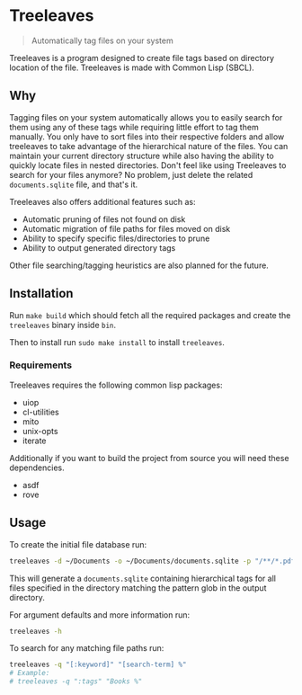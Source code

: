 # Treeleaves

> Automatically tag files on your system

Treeleaves is a program designed to create file tags based on directory location
of the file. Treeleaves is made with Common Lisp (SBCL).

## Why

Tagging files on your system automatically allows you to easily
search for them using any of these tags while requiring little effort to tag them manually.
You only have to sort files into their respective folders and allow treeleaves to take
advantage of the hierarchical nature of the files. You can maintain your current directory
structure while also having the ability to quickly locate files in nested directories.
Don't feel like using Treeleaves to search for your files anymore? No problem,
just delete the related `documents.sqlite` file, and that's it.

Treeleaves also offers additional features such as:

- Automatic pruning of files not found on disk
- Automatic migration of file paths for files moved on disk
- Ability to specify specific files/directories to prune
- Ability to output generated directory tags

Other file searching/tagging heuristics are also planned for the future.

## Installation

Run `make build` which should fetch all the required packages
and create the `treeleaves` binary inside `bin`.

Then to install run `sudo make install` to install `treeleaves`.

### Requirements

Treeleaves requires the following common lisp packages:

- uiop
- cl-utilities
- mito
- unix-opts
- iterate

Additionally if you want to build the project from source you will need these dependencies.
- asdf
- rove

## Usage

To create the initial file database run:
``` bash
treeleaves -d ~/Documents -o ~/Documents/documents.sqlite -p "/**/*.pdf"
```

This will generate a `documents.sqlite` containing hierarchical tags
for all files specified in the directory matching the pattern glob in the output directory.

For argument defaults and more information run:
``` bash
treeleaves -h
```

To search for any matching file paths run:
``` bash
treeleaves -q "[:keyword]" "[search-term] %"
# Example:
# treeleaves -q ":tags" "Books %"
```
